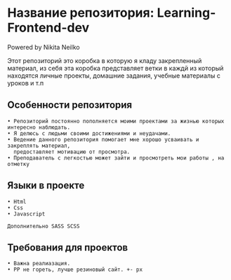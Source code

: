 # Название репозитория: Learning-Frontend-dev
Powered by Nikita Neilko

Этот репозиторий это коробка в которую я кладу закрепленный материал, из себя эта коробка представляет ветки в каждй из который находятся личные проекты, домашние задания, учебные материалы с уроков и т.п

## Особенности репозитория

    • Репозиторий постоянно пополняется моими проектами за жизнью которых интересно наблюдать.
    • Я делюсь с людьми своими достижениями и неудачами.
    • Ведение данного репозитория помогает мне хорошо усваивать и закреплять материал,
      предоставляет мотивацию от просмотра.
    • Преподаватель с легкостью может зайти и просмотреть мои работы , на отметку




## Языки в проекте

    • Html
    • Css
    • Javascript

    Дополнительно SASS SCSS 




## Требования для проектов
    • Важна реалиазация.
    • PP не гореть, лучше резиновый сайт. +- px
    